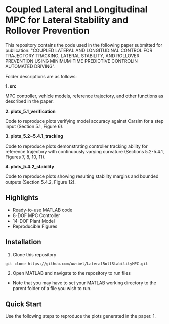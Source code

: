 # Coupled Lateral and Longitudinal MPC for Lateral Stability and Rollover Prevention
This repository contains the code used in the following paper submitted for publication: "COUPLED LATERAL AND LONGITUDINAL CONTROL FOR TRAJECTORY TRACKING, LATERAL STABILITY, AND ROLLOVER PREVENTION USING MINIMUM-TIME PREDICTIVE CONTROLIN AUTOMATED DRIVING". 

Folder descriptions are as follows:

**1. src**

MPC controller, vehicle models, reference trajectory, and other functions as described in the paper.

**2. plots_5.1_verification**

Code to reproduce plots verifying model accuracy against Carsim for a step input (Section 5.1, Figure 6).

**3. plots_5.2~5.4.1_tracking**

Code to reproduce plots demonstrating controller tracking ability for reference trajectory with continuously varying curvature (Sections 5.2-5.4.1, Figures 7, 8, 10, 11).

**4. plots_5.4.2_stability**

Code to reproduce plots showing resulting stability margins and bounded outputs (Section 5.4.2, Figure 12).

## Highlights
- Ready-to-use MATLAB code
- 8-DOF MPC Controller
- 14-DOF Plant Model
- Reproducible Figures

## Installation
1. Clone this repository
```
git clone https://github.com/uwsbel/LateralRollStabilityMPC.git
```
2. Open MATLAB and navigate to the repository to run files
- Note that you may have to set your MATLAB working directory to the parent folder of a file you wish to run.

## Quick Start
Use the following steps to reproduce the plots generated in the paper.
1. 
